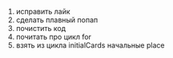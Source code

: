 1. исправить лайк
2. сделать плавный попап
3. почистить код
4. почитать про цикл for
5. взять из цикла initialCards начальные place